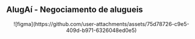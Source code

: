 ## AlugAí - Negociamento de alugueis

<p align="center">
![figma](https://github.com/user-attachments/assets/75d78726-c9e5-409d-b971-6326048ed0e5)
</p>
